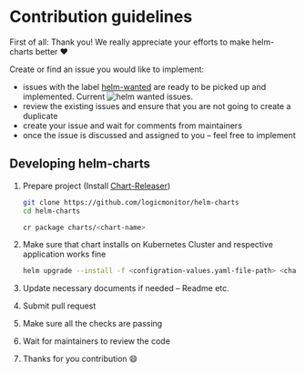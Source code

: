 # Contribution guidelines

First of all: Thank you! We really appreciate your efforts to make helm-charts better ❤️

Create or find an issue you would like to implement:
-   issues with the label [helm-wanted](https://github.com/logicmonitor/helm-charts/labels/help%20wanted) are ready to be picked up and implemented. Current ![helm wanted issues](https://img.shields.io/github/issues/logicmonitor/helm-charts/helm-wanted).
-   review the existing issues and ensure that you are not going to create a duplicate
-   create your issue and wait for comments from maintainers
-   once the issue is discussed and assigned to you – feel free to implement

## Developing helm-charts

1.  Prepare project (Install [Chart-Releaser](https://github.com/helm/chart-releaser))

    ```sh
    git clone https://github.com/logicmonitor/helm-charts
    cd helm-charts
    
    cr package charts/<chart-name>
    ```

2.  Make sure that chart installs on Kubernetes Cluster and respective application works fine
    ```sh
    helm upgrade --install -f <configration-values.yaml-file-path> <chart-name> .cr-release-packages/<chart-name>-<version-built>.tgz
    ```

3.  Update necessary documents if needed – Readme etc.

4.  Submit pull request

5.  Make sure all the checks are passing

6.  Wait for maintainers to review the code

7.  Thanks for you contribution :smile:
